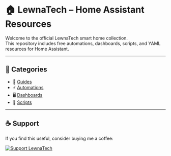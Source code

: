 # 🏠 LewnaTech – Home Assistant Resources

Welcome to the official LewnaTech smart home collection.  
This repository includes free automations, dashboards, scripts, and YAML resources for Home Assistant.

---

## 📁 Categories

- 📘 [Guides](./guides)
- ⚡ [Automations](./automations.md)
- 🖥️ [Dashboards](./dashboards)
- 🧰 [Scripts](./scripts)

---

## ☕ Support
If you find this useful, consider buying me a coffee:

[![Support LewnaTech](https://ko-fi.com/img/githubbutton_sm.svg)](https://ko-fi.com/lewnatech)
